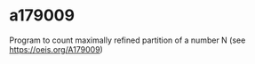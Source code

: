 # a179009
Program to count maximally refined partition of a number N (see https://oeis.org/A179009)
